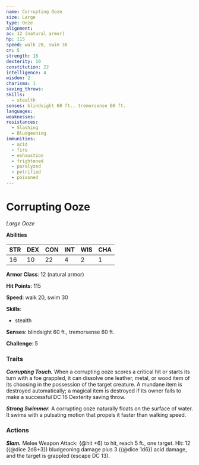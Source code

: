 ```yaml
---
name: Corrupting Ooze
size: Large
type: Ooze
alignment: 
ac: 12 (natural armor)
hp: 115
speed: walk 20, swim 30
cr: 5
strength: 16
dexterity: 10
constitution: 22
intelligence: 4
wisdom: 2
charisma: 1
saving_throws:
skills:
  - stealth
senses: blindsight 60 ft., tremorsense 60 ft.
languages:
weaknesses:
resistances:
  - Slashing
  - Bludgeoning
immunities:
  - acid
  - fire
  - exhaustion
  - frightened
  - paralyzed
  - petrified
  - poisoned
---
```


# Corrupting Ooze

*Large Ooze*

**Abilities**

| STR | DEX | CON | INT | WIS | CHA |
| --- | --- | --- | --- | --- | --- |
| 16 | 10 | 22 | 4 | 2 | 1 |

**Armor Class**: 12 (natural armor)

**Hit Points**: 115

**Speed**: walk 20, swim 30

**Skills**:
  - stealth

**Senses**: blindsight 60 ft., tremorsense 60 ft.

**Challenge**: 5

### Traits
***Corrupting Touch.*** When a corrupting ooze scores a critical hit or starts its turn with a foe grappled, it can dissolve one leather, metal, or wood item of its choosing in the possession of the target creature. A mundane item is destroyed automatically; a magical item is destroyed if its owner fails to make a successful DC 16 Dexterity saving throw.

***Strong Swimmer.*** A corrupting ooze naturally floats on the surface of water. It swims with a pulsating motion that propels it faster than walking speed.

### Actions
***Slam.*** Melee Weapon Attack: {@hit +6} to hit, reach 5 ft., one target. Hit: 12 ({@dice 2d8+3}) bludgeoning damage plus 3 ({@dice 1d6}) acid damage, and the target is grappled (escape DC 13).


